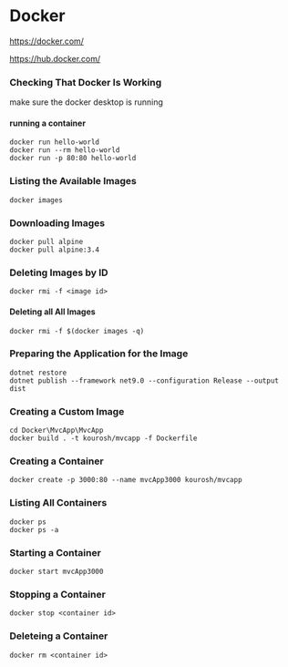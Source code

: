 # Docker

https://docker.com/

https://hub.docker.com/

### Checking That Docker Is Working
make sure the docker desktop is running
#### running a container
````
docker run hello-world
docker run --rm hello-world
docker run -p 80:80 hello-world
````
### Listing the Available Images
````
docker images
````
### Downloading Images
````
docker pull alpine
docker pull alpine:3.4
````
### Deleting Images by ID
````
docker rmi -f <image id>
````
#### Deleting all All Images
````
docker rmi -f $(docker images -q)
````
### Preparing the Application for the Image
````
dotnet restore
dotnet publish --framework net9.0 --configuration Release --output dist
````
### Creating a Custom Image
````
cd Docker\MvcApp\MvcApp
docker build . -t kourosh/mvcapp -f Dockerfile
````
### Creating a Container
````
docker create -p 3000:80 --name mvcApp3000 kourosh/mvcapp
````
### Listing All Containers
````
docker ps
docker ps -a
````
### Starting a Container
````
docker start mvcApp3000
````
### Stopping a Container
````
docker stop <container id>
````
### Deleteing a Container
````
docker rm <container id>
````
